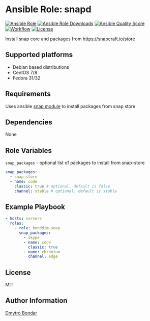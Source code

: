 Ansible Role: snapd
=============

[![Ansible Role](https://img.shields.io/ansible/role/50784?label=galaxy&logo=ansible)](https://galaxy.ansible.com/bonddim/snapd)
[![Ansible Role Downloads](https://img.shields.io/ansible/role/d/50784?logo=ansible)](https://galaxy.ansible.com/bonddim/snapd)
[![Ansible Quality Score](https://img.shields.io/ansible/quality/50784?logo=ansible)](https://galaxy.ansible.com/bonddim/snapd)
[![Workflow](https://img.shields.io/github/workflow/status/bonddim/ansible-role-snapd/CI?logo=github)](https://github.com/bonddim/ansible-role-snapd/actions)
[![License](https://img.shields.io/github/license/bonddim/ansible-role-snapd)](https://github.com/bonddim/ansible-role-snapd/blob/main/LICENSE)

Install snap core and packages from https://snapcraft.io/store

Supported platforms
------------
  - Debian based distributions
  - CentOS 7/8
  - Fedora 31/32

Requirements
------------
Uses ansible [snap module](https://docs.ansible.com/ansible/latest/modules/snap_module.html) to install packages from snap store

Dependencies
------------
None

Role Variables
--------------
`snap_packages` - optional list of packages to install from snap-store
```yaml
snap_packages:
  - snap-store
  - name: code
    classic: true # optional. default is false
    channel: stable # optional. default is stable
```

Example Playbook
----------------

```yaml
- hosts: servers
  roles:
    - role: bonddim.snap
      snap_packages:
        - skype
        - name: code
          classic: true
        - name: chromium
          channel: edge
```

License
-------
MIT

Author Information
------------------
[Dmytro Bondar](https://github.com/bonddim)
